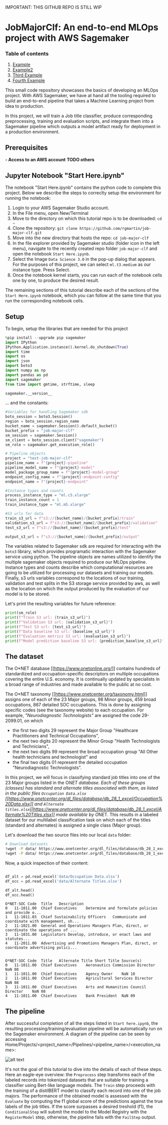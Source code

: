IMPORTANT: THIS GITHUB REPO IS STILL WIP

# JobMajorClf: An end-to-end MLOps project with AWS Sagemaker

### Table of contents
1. [Example](#example)
2. [Example2](#example2)
3. [Third Example](#third-example)
4. [Fourth Example](#fourth-examplehttpwwwfourthexamplecom)

This small code repository showcases the basics of developing an MLOps project. With AWS Sagemaker, we have at hand all the tooling required to build an end-to-end pipeline that takes a Machine Learning project from idea to production.

In this project, we will train a Job title classifier, produce corresponding preprocessing, training and evaluation scripts, and integrate them into a Sagemaker pipeline which outputs a model artifact ready for deployment in a production environment.


## Prerequisites
**- Access to an AWS account**
**TODO others**

## Jupyter Notebook "Start Here.ipynb"
The notebook "Start Here.ipynb" contains the python code to complete this project. Below we describe the steps to correclty setup the environment for running the notebook:

1. Login to your AWS Sagemaker Studio account.
2. In the File menu, open New/Terminal
3. Move to the directory on which this tutorial repo is to be downloaded:
  `cd ~`
4. Clone the repository:
`git clone https://github.com/rgmartin/job-major-clf.git`
5. Move into the new directory that hosts the repo:
`cd job-major-clf`
6. In the file explorer provided by Sagemaker studio (folder icon in the left menu), navigate to the recently created repo folder `job-major-clf` and open the notebook `Start Here.ipynb`.
7. Select the Image `Data Science 3.0` in the pop-up dialog that appears. For the purposes of this project, we can select `ml.t3.medium` as our instance type. Press Select.
8. Once the notebook kernel starts, you can run each of the notebook cells one by one, to produce the desired result. 

The remaining sections of this tutorial describe each of the sections of the `Start Here.ipynb` notebook, which you can follow at the same time that you run the corresponding notebook cells.


## Setup
To begin, setup the libraries that are needed for this project

```python
%pip install --upgrade pip sagemaker
import IPython
IPython.Application.instance().kernel.do_shutdown(True)
import time
import os
import json
import boto3
import numpy as np  
import pandas as pd 
import sagemaker
from time import gmtime, strftime, sleep

sagemaker.__version__
```
... and the constants: 

```python
#Variables for handling Sagemaker sdk
boto_session = boto3.Session()
region = boto_session.region_name
bucket_name = sagemaker.Session().default_bucket()
bucket_prefix = "job-major-clf"  
sm_session = sagemaker.Session()
sm_client = boto_session.client("sagemaker")
sm_role = sagemaker.get_execution_role()

# Pipeline objects
project = "test-job-major-clf"
pipeline_name = f"{project}-pipeline"
pipeline_model_name = f"{project}-model"
model_package_group_name = f"{project}-model-group"
endpoint_config_name = f"{project}-endpoint-config"
endpoint_name = f"{project}-endpoint"

#Instance types and counts
process_instance_type = "ml.c5.xlarge"
train_instance_count = 1
train_instance_type = "ml.m5.xlarge"

#S3 urls for data
train_s3_url = f"s3://{bucket_name}/{bucket_prefix}/train"
validation_s3_url = f"s3://{bucket_name}/{bucket_prefix}/validation"
test_s3_url = f"s3://{bucket_name}/{bucket_prefix}/test"

output_s3_url = f"s3://{bucket_name}/{bucket_prefix}/output"
```

The variables related to Sagemaker sdk are required for interacting with the `boto3` library, which provides programatic interaction with the Sagemaker service using python. The pipeline objects are names utilized to identify the multiple sagemaker objects required to produce our MLOps pipeline. Instance types and counts describe which computational resources are going to be utilized for processing our datasets and training our models. Finally, s3 urls variables correspond to the locations of our training, validation and test splits in the S3 storage service provided by aws, as well as the location on which the output produced by the evaluation of our model is to be stored.

Let's print the resulting variables for future reference:
```python
print(sm_role)
print(f"Train S3 url: {train_s3_url}")
print(f"Validation S3 url: {validation_s3_url}")
print(f"Test S3 url: {test_s3_url}")
print(f"Data baseline S3 url: {baseline_s3_url}")
print(f"Evaluation metrics S3 url: {evaluation_s3_url}")
print(f"Model prediction baseline S3 url: {prediction_baseline_s3_url}")
```

## The dataset

The O*NET database [[https://www.onetonline.org/]] contains hundreds of standardized and occupation-specific descriptors on multiple occupations covering the entire U.S. economy. It is continually updated by specialists in a broad range of industries and made available to the public at no cost. 

The O*NET taxonomy [[https://www.onetcenter.org/taxonomy.html]] assigns one of each of the 23 Major groups, 98 Minor groups, 459 broad occupations, 867 detailed SOC occupations. This is done by assigning specific codes (see the taxonomy website) to each occupation. For example, *"Neurodiagnostic Technologists"* are assigned the code 29-2099.01, on which 

- the first two digits 29 represent the Major Group "Healthcare Practitioners and Technical Occupations",
- the next two digits 20 represent the Minor Group  "Health Technologists and Technicians",
- the next two digits 99   represent the broad occupation group "All Other health technicians and technologist" and
- the final two digits 01 represent the detailed occupation "Neurodiagnostic Technologists".

In this project, we will focus in classifying standard job titles into one of the 23 Major groups listed in the O*NET database. Each of these groups (classes) has standard and alternate titles associated with them, as listed in the public files `Occupation Data.xlsx` [[https://www.onetcenter.org/dl_files/database/db_28_1_excel/Occupation%20Data.xlsx]] and `Alternate titles.xlsx`[[https://www.onetcenter.org/dl_files/database/db_28_1_excel/Alternate%20Titles.xlsx]] made available by O*NET.  This results in a labeled dataset for our multilabel classification task on which each of the titles (standard and alternates) is assigned a single class (Major group).

Let's download the two source files into our local `data` folder:
```bash
# Download datasets
!wget -P data/ https://www.onetcenter.org/dl_files/database/db_28_1_excel/Occupation%20Data.xlsx
!wget -P data/ https://www.onetcenter.org/dl_files/database/db_28_1_excel/Alternate%20Titles.xlsx
```
Now, a quick inspection of their content:

```python

df_alt = pd.read_excel('data/Occupation Data.xlsx')
df_occ = pd.read_excel('data/Alternate Titles.xlsx')

df_alt.head()
df_occ.head()

```
```
O*NET-SOC Code	Title	Description
0	11-1011.00	Chief Executives	Determine and formulate policies and provide o...
1	11-1011.03	Chief Sustainability Officers	Communicate and coordinate with management, sh...
2	11-1021.00	General and Operations Managers	Plan, direct, or coordinate the operations of ...
3	11-1031.00	Legislators	Develop, introduce, or enact laws and statutes...
4	11-2011.00	Advertising and Promotions Managers	Plan, direct, or coordinate advertising polici...


O*NET-SOC Code	Title	Alternate Title	Short Title	Source(s)
0	11-1011.00	Chief Executives	Aeronautics Commission Director	NaN	08
1	11-1011.00	Chief Executives	Agency Owner	NaN	10
2	11-1011.00	Chief Executives	Agricultural Services Director	NaN	08
3	11-1011.00	Chief Executives	Arts and Humanities Council Director	NaN	08
4	11-1011.00	Chief Executives	Bank President	NaN	09
```

## The pipeline

After successful completion of all the steps listed in `Start here.ipynb`, the resulting processing/training/evaluation pipeline will be automatically run on the Sagemaker environment. A diagram of the pipeline can be seen by accessing Home/Projects/<project_name>/Pipelines/<pipeline_name>/<execution_name>:

![alt text](Diagram.png "Pipeline diagram")

It's not the goal of this tutorial to dive into the details of each of these steps. Here an eagle-eye overview: the `Preprocess` step transforms each of the labeled records into tokenized datasets that are suitable for training a classifier using Bert-like language models. The `Train` step proceeds with the training of a distilBERT model to classify each record into one of the job majors. The performance of the obtained model is assessed with the `Evaluate` by computing the f1 global score of the predictions against the true labels of the job titles. If the score surpasses a desired treshold (f1), the `ConditionalStep`  will submit the model to the Model Registry with the `RegisterModel` step, otherwise, the pipeline fails with the `FailStep` output.

